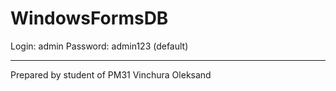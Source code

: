 # WindowsFormsDB

Login: admin
Password: admin123
(default)

-----------------------
Prepared by
student of PM31
Vinchura Oleksand

